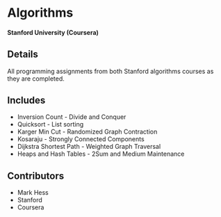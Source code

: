 # Algorithms
#### Stanford University (Coursera)

## Details
All programming assignments from both Stanford algorithms courses as they are completed.

## Includes

* Inversion Count - Divide and Conquer
* Quicksort - List sorting
* Karger Min Cut - Randomized Graph Contraction
* Kosaraju - Strongly Connected Components
* Dijkstra Shortest Path - Weighted Graph Traversal
* Heaps and Hash Tables - 2Sum and Medium Maintenance


## Contributors
- Mark Hess
- Stanford
- Coursera
